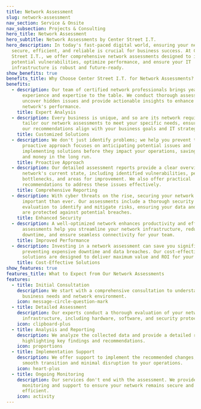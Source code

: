 ```yaml
---
title: Network Assessment
slug: network-assessment
nav_section: Service & Onsite
nav_subsection: Projects & Consulting
hero_title: Network Assessment
hero_subtitle: Network Assessments by Center Street I.T.
hero_description: In today's fast-paced digital world, ensuring your network is
  secure, efficient, and reliable is crucial for business success. At Center
  Street I.T., we offer comprehensive network assessments designed to identify
  potential vulnerabilities, optimize performance, and ensure your IT
  infrastructure is robust and future-ready.
show_benefits: true
benefits_title: Why Choose Center Street I.T. for Network Assessments?
benefits:
  - description: Our team of certified network professionals brings years of
      experience and expertise to the table. We conduct thorough assessments to
      uncover hidden issues and provide actionable insights to enhance your
      network's performance.
    title: Expert Analysis
  - description: Every business is unique, and so are its network requirements. We
      tailor our network assessments to meet your specific needs, ensuring that
      our recommendations align with your business goals and IT strategy.
    title: Customized Solutions
  - description: We don't just identify problems; we help you prevent them. Our
      proactive approach focuses on anticipating potential issues and
      implementing solutions before they impact your operations, saving you time
      and money in the long run.
    title: Proactive Approach
  - description: Our detailed assessment reports provide a clear overview of your
      network's current state, including identified vulnerabilities, performance
      bottlenecks, and areas for improvement. We also offer practical
      recommendations to address these issues effectively.
    title: Comprehensive Reporting
  - description: With cyber threats on the rise, securing your network is more
      important than ever. Our assessments include a thorough security
      evaluation to identify and mitigate risks, ensuring your data and systems
      are protected against potential breaches.
    title: Enhanced Security
  - description: A well-optimized network enhances productivity and efficiency. Our
      assessments help you streamline your network infrastructure, reduce
      downtime, and ensure seamless connectivity for your team.
    title: Improved Performance
  - description: Investing in a network assessment can save you significant costs by
      preventing expensive downtime and data breaches. Our cost-effective
      solutions are designed to deliver maximum value and ROI for your business.
    title: Cost-Effective Solutions
show_features: true
features_title: What to Expect from Our Network Assessments
features:
  - title: Initial Consultation
    description: We start with a comprehensive consultation to understand your
      business needs and network environment.
    icon: message-circle-question-mark
  - title: Detailed Assessment
    description: Our experts conduct a thorough evaluation of your network
      infrastructure, including hardware, software, and security protocols.
    icon: clipboard-plus
  - title: Analysis and Reporting
    description: We analyze the collected data and provide a detailed report
      highlighting key findings and recommendations.
    icon: proportions
  - title: Implementation Support
    description: We offer support to implement the recommended changes, ensuring a
      smooth transition and minimal disruption to your operations.
    icon: heart-plus
  - title: Ongoing Monitoring
    description: Our services don't end with the assessment. We provide ongoing
      monitoring and support to ensure your network remains secure and
      efficient.
    icon: activity
---
```

